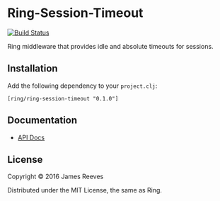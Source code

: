 # Ring-Session-Timeout

[![Build Status](https://secure.travis-ci.org/ring-clojure/ring-session-timeout.png)](http://travis-ci.org/ring-clojure/ring-session-timeout)

Ring middleware that provides idle and absolute timeouts for sessions.

## Installation

Add the following dependency to your `project.clj`:

    [ring/ring-session-timeout "0.1.0"]

## Documentation

* [API Docs](http://ring-clojure.github.io/ring-session-timeout/ring.middleware.session-timeout.html)

## License

Copyright © 2016 James Reeves

Distributed under the MIT License, the same as Ring.
